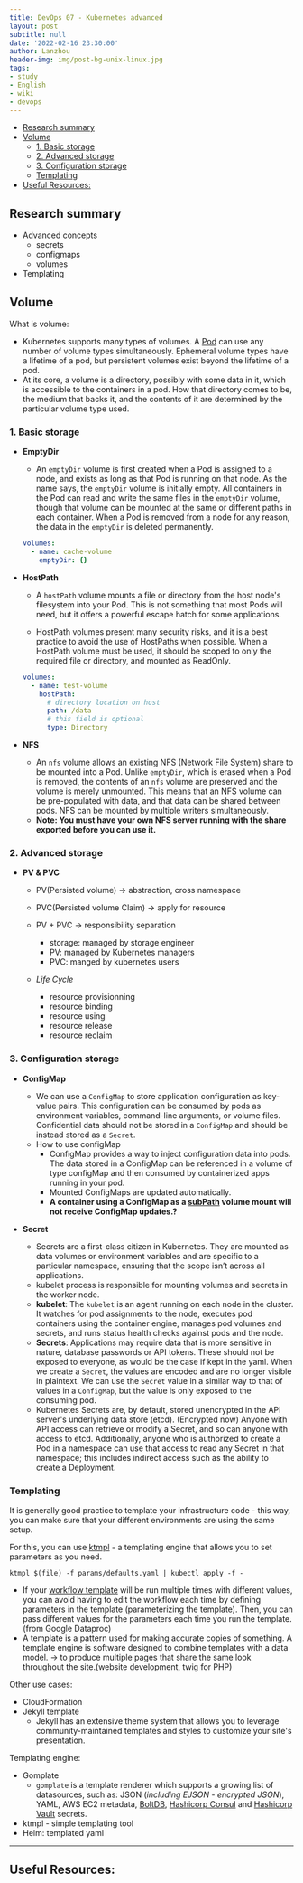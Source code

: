 ```yaml
---
title: DevOps 07 - Kubernetes advanced
layout: post
subtitle: null
date: '2022-02-16 23:30:00'
author: Lanzhou
header-img: img/post-bg-unix-linux.jpg
tags:
- study
- English
- wiki
- devops
---
```


- [Research summary](#research-summary)
- [Volume](#volume)
  - [1. Basic storage](#1-basic-storage)
  - [2. Advanced storage](#2-advanced-storage)
  - [3. Configuration storage](#3-configuration-storage)
  - [Templating](#templating)
- [Useful Resources:](#useful-resources)


## Research summary

- Advanced concepts
  - secrets
  - configmaps
  - volumes
- Templating

## Volume

What is volume:

- Kubernetes supports many types of volumes. A [Pod](https://kubernetes.io/docs/concepts/workloads/pods/) can use any number of volume types simultaneously. Ephemeral volume types have a lifetime of a pod, but persistent volumes exist beyond the lifetime of a pod.
- At its core, a volume is a directory, possibly with some data in it, which is accessible to the containers in a pod. How that directory comes to be, the medium that backs it, and the contents of it are determined by the particular volume type used.

### 1. Basic storage

- **EmptyDir**
    - An `emptyDir` volume is first created when a Pod is assigned to a node, and exists as long as that Pod is running on that node. As the name says, the `emptyDir` volume is initially empty. All containers in the Pod can read and write the same files in the `emptyDir` volume, though that volume can be mounted at the same or different paths in each container. When a Pod is removed from a node for any reason, the data in the `emptyDir` is deleted permanently.

    ```yaml
    volumes:
      - name: cache-volume
        emptyDir: {}
    ```

- **HostPath**
    - A `hostPath` volume mounts a file or directory from the host node's filesystem into your Pod. This is not something that most Pods will need, but it offers a powerful escape hatch for some applications.

    - HostPath volumes present many security risks, and it is a best practice to avoid the use of HostPaths when possible. When a HostPath volume must be used, it should be scoped to only the required file or directory, and mounted as ReadOnly.

    ```yaml
    volumes:
      - name: test-volume
        hostPath:
          # directory location on host
          path: /data
          # this field is optional
          type: Directory
    ```

- **NFS**
    - An `nfs` volume allows an existing NFS (Network File System) share to be mounted into a Pod. Unlike `emptyDir`, which is erased when a Pod is removed, the contents of an `nfs` volume are preserved and the volume is merely unmounted. This means that an NFS volume can be pre-populated with data, and that data can be shared between pods. NFS can be mounted by multiple writers simultaneously.
    - **Note: You must have your own NFS server running with the share exported before you can use it.**

### 2. Advanced storage

- **PV & PVC**

    - PV(Persisted volume) → abstraction, cross namespace
    - PVC(Persisted volume Claim) → apply for resource
    - PV + PVC → responsibility separation
        - storage: managed by storage engineer
        - PV: managed by Kubernetes managers
        - PVC: manged by kubernetes users

  - *Life Cycle*
      - resource provisionning
      - resource binding
      - resource using
      - resource release
      - resource reclaim

### 3. Configuration storage

- **ConfigMap**
    - We can use a `ConfigMap` to store application configuration as key-value pairs. This configuration can be consumed by pods as environment variables, command-line arguments, or volume files. Confidential data should not be stored in a `ConfigMap` and should be instead stored as a `Secret`.
    - How to use configMap
        - ConfigMap provides a way to inject configuration data into pods. The data stored in a ConfigMap can be referenced in a volume of type configMap and then consumed by containerized apps running in your pod.
        - Mounted ConfigMaps are updated automatically.
        - **A container using a ConfigMap as a [subPath](https://kubernetes.io/docs/concepts/storage/volumes/#using-subpath) volume mount will not receive ConfigMap updates.?**

- **Secret**
    - Secrets are a first-class citizen in Kubernetes. They are mounted as data volumes or environment variables and are specific to a particular namespace, ensuring that the scope isn’t across all applications.
    - kubelet process is responsible for mounting volumes and secrets in the worker node.
    - **kubelet**: The `kubelet` is an agent running on each node in the cluster. It watches for pod assignments to the node, executes pod containers using the container engine, manages pod volumes and secrets, and runs status health checks against pods and the node.
    - **Secrets**: Applications may require data that is more sensitive in nature, database passwords or API tokens. These should not be exposed to everyone, as would be the case if kept in the yaml. When we create a `Secret`, the values are encoded and are no longer visible in plaintext. We can use the `Secret` value in a similar way to that of values in a `ConfigMap`, but the value is only exposed to the consuming pod.
    - Kubernetes Secrets are, by default, stored unencrypted in the API server's underlying data store (etcd). (Encrypted now) Anyone with API access can retrieve or modify a Secret, and so can anyone with access to etcd. Additionally, anyone who is authorized to create a Pod in a namespace can use that access to read any Secret in that namespace; this includes indirect access such as the ability to create a Deployment.

### Templating

It is generally good practice to template your infrastructure code - this way, you can make sure that your different environments are using the same setup.

For this, you can use [ktmpl](https://github.com/jimmycuadra/ktmpl) - a templating engine that allows you to set parameters as you need.

`ktmpl $(file) -f params/defaults.yaml | kubectl apply -f -`

- If your [workflow template](https://cloud.google.com/dataproc/docs/concepts/workflows/overview) will be run multiple times with different values, you can avoid having to edit the workflow each time by defining parameters in the template (parameterizing the template). Then, you can pass different values for the parameters each time you run the template. (from Google Dataproc)
- A template is a pattern used for making accurate copies of something. A template engine is software designed to combine templates with a data model. → to produce multiple pages that share the same look throughout the site.(website development, twig for PHP)

Other use cases:

- CloudFormation
- Jekyll template
    - Jekyll has an extensive theme system that allows you to leverage community-maintained templates and styles to customize your site's presentation.

Templating engine:

- Gomplate
    - `gomplate` is a template renderer which supports a growing list of datasources, such as: JSON (*including EJSON - encrypted JSON*), YAML, AWS EC2 metadata, [BoltDB](https://pkg.go.dev/go.etcd.io/bbolt), [Hashicorp Consul](https://www.consul.io/) and [Hashicorp Vault](https://www.vaultproject.io/) secrets.
- ktmpl - simple templating tool
- Helm: templated yaml

---
## Useful Resources:
